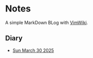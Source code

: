 # Notes

A simple MarkDown BLog with [VimWiki](https://vkc.sh/vimwiki-101/).

## Diary

- [Sun March 30 2025](diary/2025-03-30)
